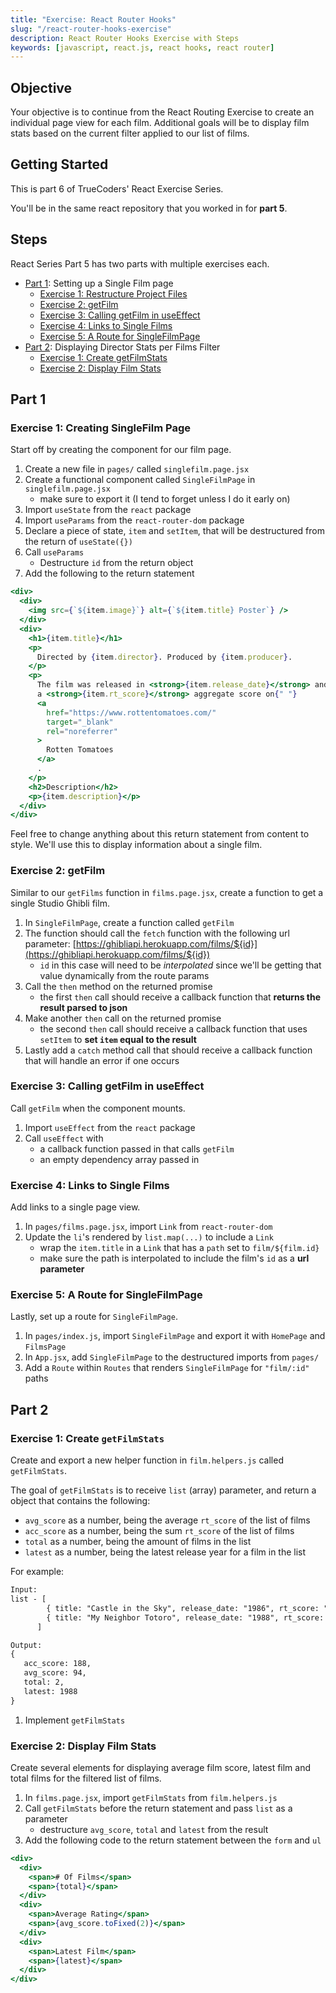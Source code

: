 ```yaml
---
title: "Exercise: React Router Hooks"
slug: "/react-router-hooks-exercise"
description: React Router Hooks Exercise with Steps
keywords: [javascript, react.js, react hooks, react router]
---
```


## Objective

Your objective is to continue from the React Routing Exercise to create an individual page view for each film. Additional goals will be to display film stats based on the current filter applied to our list of films.

## Getting Started

This is part 6 of TrueCoders' React Exercise Series.

You'll be in the same react repository that you worked in for **part 5**.

## Steps

React Series Part 5 has two parts with multiple exercises each.

- [Part 1](#part-1): Setting up a Single Film page
  - [Exercise 1: Restructure Project Files](#exercise-1-creating-singlefilm-page)
  - [Exercise 2: getFilm](#exercise-2-getfilm)
  - [Exercise 3: Calling getFilm in useEffect](#exercise-3-calling-getfilm-in-useeffect)
  - [Exercise 4: Links to Single Films](#exercise-4-links-to-single-films)
  - [Exercise 5: A Route for SingleFilmPage](#exercise-5-a-route-for-singlefilmpage)
- [Part 2](#part-2): Displaying Director Stats per Films Filter
  - [Exercise 1: Create getFilmStats](#exercise-1-create-getfilmstats)
  - [Exercise 2: Display Film Stats](#exercise-2-display-film-stats)

## Part 1

### Exercise 1: Creating SingleFilm Page

Start off by creating the component for our film page.

1. Create a new file in `pages/` called `singlefilm.page.jsx`
2. Create a functional component called `SingleFilmPage` in `singlefilm.page.jsx`
   - make sure to export it (I tend to forget unless I do it early on)
3. Import `useState` from the `react` package
4. Import `useParams` from the `react-router-dom` package
5. Declare a piece of state, `item` and `setItem`, that will be destructured from the return of `useState({})`
6. Call `useParams`
   - Destructure `id` from the return object
7. Add the following to the return statement

```jsx
<div>
  <div>
    <img src={`${item.image}`} alt={`${item.title} Poster`} />
  </div>
  <div>
    <h1>{item.title}</h1>
    <p>
      Directed by {item.director}. Produced by {item.producer}.
    </p>
    <p>
      The film was released in <strong>{item.release_date}</strong> and garnered
      a <strong>{item.rt_score}</strong> aggregate score on{" "}
      <a
        href="https://www.rottentomatoes.com/"
        target="_blank"
        rel="noreferrer"
      >
        Rotten Tomatoes
      </a>
      .
    </p>
    <h2>Description</h2>
    <p>{item.description}</p>
  </div>
</div>
```

Feel free to change anything about this return statement from content to style. We'll use this to display information about a single film.

### Exercise 2: getFilm

Similar to our `getFilms` function in `films.page.jsx`, create a function to get a single Studio Ghibli film.

1. In `SingleFilmPage`, create a function called `getFilm`
2. The function should call the `fetch` function with the following url parameter: [https://ghibliapi.herokuapp.com/films/${id}](https://ghibliapi.herokuapp.com/films/${id})
   - `id` in this case will need to be _interpolated_ since we'll be getting that value dynamically from the route params
3. Call the `then` method on the returned promise
   - the first `then` call should receive a callback function that **returns the result parsed to json**
4. Make another `then` call on the returned promise
   - the second `then` call should receive a callback function that uses `setItem` to **set `item` equal to the result**
5. Lastly add a `catch` method call that should receive a callback function that will handle an error if one occurs

### Exercise 3: Calling getFilm in useEffect

Call `getFilm` when the component mounts.

1. Import `useEffect` from the `react` package
2. Call `useEffect` with
   - a callback function passed in that calls `getFilm`
   - an empty dependency array passed in

### Exercise 4: Links to Single Films

Add links to a single page view.

1. In `pages/films.page.jsx`, import `Link` from `react-router-dom`
2. Update the `li`'s rendered by `list.map(...)` to include a `Link`
   - wrap the `item.title` in a `Link` that has a `path` set to `film/${film.id}`
   - make sure the path is interpolated to include the film's `id` as a **url parameter**

### Exercise 5: A Route for SingleFilmPage

Lastly, set up a route for `SingleFilmPage`.

1. In `pages/index.js`, import `SingleFilmPage` and export it with `HomePage` and `FilmsPage`
2. In `App.jsx`, add `SingleFilmPage` to the destructured imports from `pages/`
3. Add a `Route` within `Routes` that renders `SingleFilmPage` for `"film/:id"` paths

## Part 2

### Exercise 1: Create `getFilmStats`

Create and export a new helper function in `film.helpers.js` called `getFilmStats`.

The goal of `getFilmStats` is to receive `list` (array) parameter, and return a object that contains the following:

- `avg_score` as a number, being the average `rt_score` of the list of films
- `acc_score` as a number, being the sum `rt_score` of the list of films
- `total` as a number, being the amount of films in the list
- `latest` as a number, being the latest release year for a film in the list

For example:

```txt
Input:
list - [
        { title: "Castle in the Sky", release_date: "1986", rt_score: "95" },
        { title: "My Neighbor Totoro", release_date: "1988", rt_score: "93" }
      ]

Output:
{
   acc_score: 188,
   avg_score: 94,
   total: 2,
   latest: 1988
}
```

1. Implement `getFilmStats`

### Exercise 2: Display Film Stats

Create several elements for displaying average film score, latest film and total films for the filtered list of films.

1. In `films.page.jsx`, import `getFilmStats` from `film.helpers.js`
2. Call `getFilmStats` before the return statement and pass `list` as a parameter
   - destructure `avg_score`, `total` and `latest` from the result
3. Add the following code to the return statement between the `form` and `ul`

```jsx
<div>
  <div>
    <span># Of Films</span>
    <span>{total}</span>
  </div>
  <div>
    <span>Average Rating</span>
    <span>{avg_score.toFixed(2)}</span>
  </div>
  <div>
    <span>Latest Film</span>
    <span>{latest}</span>
  </div>
</div>
```
